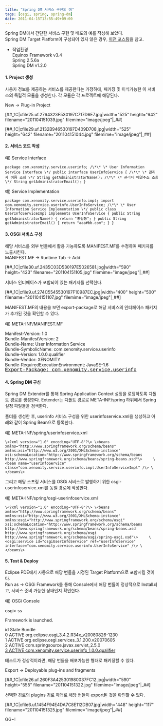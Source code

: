 ```yaml
---
title: "Spring DM 서비스 구현의 예"
tags: [osgi, spring, spring-dm]
date: 2011-04-15T13:55:49+09:00
---
```


Spring DM에서 간단한 서비스 구현 및 배포의 예를 작성해 보았다.  
Spring DM Target Platform이 구성되어 있지 않은 경우, [이전 포스팅](http://blog.xenomity.com/Maven%EC%9D%84-%ED%86%B5%ED%95%9C-SpringDM-Target-Platform-%EC%83%9D%EC%84%B1)을 참고.  
  
- 작업환경  
Equinox Framework v3.4  
Spring 2.5.6a  
Spring DM v1.2.0

#### **1. Project 생성**
사용자 정보를 제공하는 서비스를 제공한다는 가정하에, 패키징 및 이식가능한 이 서비스의 독립적 모듈을 생성한다. 각 모듈은 각 프로젝트에 해당된다.  
  
New -\> Plug-in Project  

[##\_1C|cfile25.uf.2764323F530197C717D6E7.jpg|width="525" height="642" filename="201104151039.jpg" filemime="image/jpeg"|\_##]

  

[##\_1C|cfile29.uf.2132B946530197D409D708.jpg|width="525" height="642" filename="201104151044.jpg" filemime="image/jpeg"|\_##]

  
  

#### **2. 서비스 코드 작성**
예) Service Interface  

    package com.xenomity.service.userinfo; /\*\* \* User Information Service Interface \*/ public interface UserInfoService { /\*\* \* 관리자 이름 조회 \*/ String getAdministratorName(); /\*\* \* 관리자 메일주소 조회 \*/ String getAdministratorEmail(); }

  
예) Service Implementation  

    package com.xenomity.service.userinfo.impl; import com.xenomity.service.userinfo.UserInfoService; /\*\* \* User Information Service Implementation \*/ public class UserInfoServiceImpl implements UserInfoService { public String getAdministratorName() { return "홍길동"; } public String getAdministratorEmail() { return "aaa#bb.com"; } }

  
  

#### **3. OSGi 서비스 구성**
해당 서비스를 외부 번들에서 활용 가능하도록 MANIFEST.MF를 수정하여 패키지를 노출시킨다.  
MANIFEST.MF -\> Runtime Tab -\> Add  

[##\_1C|cfile30.uf.2435C03D530197E5026581.jpg|width="590" height="423" filename="201104151105.jpg" filemime="image/jpeg"|\_##]

  
서비스 인터페이스가 포함되어 있는 패키지를 선택한다.  

[##\_1C|cfile9.uf.274C5545530197F10987EC.jpg|width="400" height="500" filename="201104151107.jpg" filemime="image/jpeg"|\_##]

  
MANIFEST.MF의 내용을 보면 export-package로 해당 서비스의 인터페이스 패키지가 추가된 것을 확인할 수 있다.  
  
예) META-INF/MANIFEST.MF  

Manifest-Version: 1.0  
Bundle-ManifestVersion: 2  
Bundle-Name: User Information Service  
Bundle-SymbolicName: com.xenomity.service.userinfo  
Bundle-Version: 1.0.0.qualifier  
Bundle-Vendor: XENOMITY  
Bundle-RequiredExecutionEnvironment: JavaSE-1.6  
<u><font color="#000000"><span style="FONT-FAMILY: Courier New"><font size="+0">Export-Package: com.xenomity.service.userinfo</font></span><br>
</font></u>
  
  

#### **4. Spring DM 구성**
Spring DM Extender를 통해 Spring Application Context 설정을 로딩하도록 디폴트 경로를 생성한다. Extender는 디폴트 경로로 META-INF/spring 하위에서 Spring 설정 파일들을 검색한다.  
  
폴더를 생성한 후, userinfo 서비스 구성을 위한 userinfoservice.xml을 생성하고 아래와 같이 Spring Bean으로 등록한다.  
  
예) META-INF/spring/userinfoservice.xml  

    \<?xml version="1.0" encoding="UTF-8"?\> \<beans xmlns="http://www.springframework.org/schema/beans"     xmlns:xsi="http://www.w3.org/2001/XMLSchema-instance"     xsi:schemaLocation="http://www.springframework.org/schema/beans         http://www.springframework.org/schema/beans/spring-beans.xsd"\>     \<bean name="userInfoService"         class="com.xenomity.service.userinfo.impl.UserInfoServiceImpl" /\> \</beans\>

  
그리고 해당 스프링 서비스를 OSGi 서비스로 발행하기 위한 osgi-userinfoservice.xml를 동일 경로에 작성한다.  
  
예) META-INF/spring/osgi-userinfoservice.xml  

    \<?xml version="1.0" encoding="UTF-8"?\> \<beans xmlns="http://www.springframework.org/schema/beans"     xmlns:xsi="http://www.w3.org/2001/XMLSchema-instance"     xmlns:osgi="http://www.springframework.org/schema/osgi"     xsi:schemaLocation="http://www.springframework.org/schema/beans         http://www.springframework.org/schema/beans/spring-beans.xsd         http://www.springframework.org/schema/osgi         http://www.springframework.org/schema/osgi/spring-osgi.xsd"\>     \<osgi:service id="osgiUserInfoService" ref="userInfoService"         interface="com.xenomity.service.userinfo.UserInfoService" /\> \</beans\>

  
  

#### **5. Test & Deploy**
Eclipse PDE에서 자동으로 해당 번들을 지정된 Target Platform으로 포함시킬 것이다.  
Run as -\> OSGi Framework를 통해 Console에서 해당 번들이 정상적으로 Install되고, 서비스 준비 가능한 상태인지 확인한다.  
  
예) OSGi Console  

osgi\> ss  
  
Framework is launched.  
  
id State Bundle  
0 ACTIVE org.eclipse.osgi\_3.4.2.R34x\_v20080826-1230  
1 ACTIVE org.eclipse.osgi.services\_3.1.200.v20070605  
2 ACTIVE com.springsource.javax.servlet\_2.5.0  
<u>3 ACTIVE com.xenomity.service.userinfo_1.0.0.qualifier</u>  

  
테스트가 정상적이라면, 해당 번들을 배포가능한 형태로 패키징할 수 있다.  
  
Export -\> Deployable plug-ins and fragments  

[##\_1C|cfile26.uf.260F3A425301980037FC12.jpg|width="590" height="555" filename="201104151322.jpg" filemime="image/jpeg"|\_##]

  
선택한 경로의 plugins 경로 아래로 해당 번들이 export된 것을 확인할 수 있다.  

[##\_1C|cfile6.uf.1454F94E4DA7C8E112DB07.jpg|width="448" height="117" filename="201104151325.jpg" filemime="image/jpeg"|\_##]

  
GG~!

